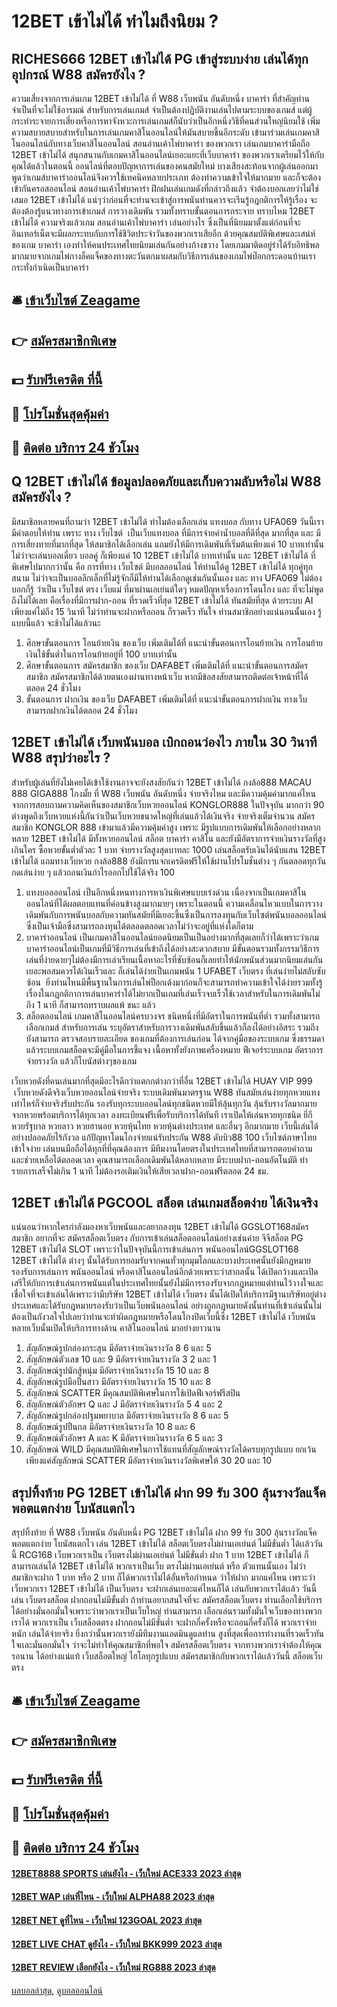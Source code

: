 # 12BET เข้าไม่ได้ ทำไมถึงนิยม ?
## RICHES666 12BET เข้าไม่ได้ PG เข้าสู่ระบบง่าย เล่นได้ทุกอุปกรณ์ W88 สมัครยังไง ?
ความเสี่ยงจากการเล่นเกม 12BET เข้าไม่ได้ ที่ W88 เว็บพนัน อันดับหนึ่ง บาคาร่า ที่สำคัญท่านจำเป็นที่จะไม่ใช้อารมณ์ สำหรับการเล่นเกมส์ จำเป็นต้องปฏิบัติงานเล่นไปตามระบบของเกมส์ แต่ผู้กระทำระจายการเสี่ยงหรือการหาจังหวะการเล่นเกมส์ก็นับว่าเป็นอีกหนึ่งวิธีที่คนส่วนใหญ่นิยมใช้ เพิ่มความสบายสบายสำหรับในการเล่นเกมคาสิโนออนไลน์ให้มันสบายขึ้นอีกระดับ เข้ามาร่วมเล่นเกมคาสิโนออนไลน์กับทางเว็บคาสิโนออนไลน์ สอนอ่านเค้าไพ่บาคาร่า ของพวกเรา เล่นเกมบาคาร่ามือถือ 12BET เข้าไม่ได้ สนุกสนานกับเกมคาสิโนออนไลน์เยอะแยะที่เว็บบาคาร่า ของพวกเราเตรียมไว้ให้กับคุณได้แล้วในตอนนี้
ออนไลน์ที่ตอบปัญหาการเล่นของคนสมัยใหม่ บางเสียงสะท้อนจากผู้เล่นออกมาพูดว่าเกมส์บาคาร่าออนไลน์จึงควรใช้เทคนิคหลายประเภท ต้องทำความเข้าใจให้มากมาย และก็จะต้องเข้ากันครอสออนไลน์ สอนอ่านเค้าไพ่บาคาร่า ฝึกฝนเล่นเกมดังที่กล่าวถึงแล้ว จำต้องบอกเลยว่าไม่ใช่เสมอ 12BET เข้าไม่ได้ แน่ๆว่าก่อนที่จะท่านจะเข้าสู่การพนันท่านควรจะเรีนรู้กฎกติการให้รู้เรื่อง จะต้องต้องรู้แนวทางการเข้าเกมส์ การวางเดิมพัน รวมทั้งทราบขั้นตอนการกระจาย
ทราบไหม 12BET เข้าไม่ได้ ความจริงแล้วเกม สอนอ่านเค้าไพ่บาคาร่า เล่นอย่างไร ซึ่งเป็นที่นิยมมาตั้งแต่ก่อนที่จะอินเทอร์เน็ตจะมีผลกระทบกับการใช้ชีวิตประจำวันของพวกเราเสียอีก ด้วยคุณสมบัติพิเศษและเสน่ห์ของเกม บาคาร่า เองทำให้คนประเทศไทยนิยมเล่นกันอย่างก้างขวาง โดยเกมมาติดอยู่ร่าได้รับอิทธิพลมากมายจากเกมไพ่กางล็คแจ็คของทางตะวันตกมาผสมกับวิธีการเล่นของเกมไพ่ป๊อกกระดอนบ้านเรากระทั่งกำเนิดเป็นบาคาร่า

## 🛎 [เข้าเว็บไซต์ Zeagame](https://bit.ly/3SdLNi2)
## 👉 [สมัครสมาชิกพิเศษ](https://bit.ly/3SdLNi2)
## 💵 [รับฟรีเครดิต ที่นี้](https://bit.ly/3dyRKHj)
## 👑 [โปรโมชั่นสุดคุ้มค่า](https://bit.ly/3dyRKHj)
## 📱 [ติดต่อ บริการ 24 ชัวโมง](https://bit.ly/3dyRKHj)

## Q 12BET เข้าไม่ได้ ข้อมูลปลอดภัยและเก็บความลับหรือไม่ W88 สมัครยังไง ?
มีสมาชิกหลายคนที่ถามว่า 12BET เข้าไม่ได้ ทำไมต้องเลือกเล่น แทงบอล กับทาง UFA069 วันนี้เรามีคำตอบให้ท่าน เพราะ ทาง เว็บไซต์  เป็นเว็บแทงบอล ที่มีการจ่ายค่าน้ำบอลที่ดีที่สุด มากที่สุด และ มีการเสี่ยงทายที่มากที่สุด ให้สมาชิกได้เลือกเล่น แถมยังให้มีการเดิมพันที่เริ่มต้นเพียงแค่ 10 บาทเท่านั้น ไม่ว่าจะเล่นบอลเดี่ยว บอลคู่ ก็เพียงแค่ 10 12BET เข้าไม่ได้ บาทเท่านั้น และ 12BET เข้าไม่ได้ ที่พิเศษไปมากกว่านั้น คือ การที่ทาง เว็บไซต์ มีบอลออนไลน์ ให้ท่านได้ดู 12BET เข้าไม่ได้ ทุกคู่ทุกสนาม ไม่ว่าจะเป็นบอลลีกเล็กที่ไม่รู้จักก็มีให้ท่านได้เลือกดูเช่นกันนั้นเอง และ ทาง UFA069 ไม่ต้องบอกก็รู้ ว่าเป็น เว็บไซต์ ตรง เว็บแม่ ที่มาผ่านเอเย่นต์ใดๆ หมดปัญหาเรื่องการโดนโกง และ ที่จะไม่พูดถึงไม่ได้เลย คือเรื่องที่มีการฝาก-ถอน ที่รวดเร็วที่สุด 12BET เข้าไม่ได้ ทันสมัยที่สุด ด้วยระบบ AI เพียงแค่ไม่ถึง 15 วินาที ไม่ว่าท่านจะฝากหรือถอน ก็รวดเร็ว ทันใจ ท่านสมาชิกอย่างแน่นอนนั้นเอง รู้แบบนี้แล้ว จะช้าไม่ได้แล้วนะ
1. ศึกษาขั้นตอนการ โอนย้ายเงิน ของเว็บ เพิ่มเติมได้ที่ แนะนำขั้นตอนการโอนย้ายเงิน การโอนย้ายเงินใช้ขั้นต่ำในการโอนย้ายอยู่ที่ 100 บาทเท่านั้น
2. ศึกษาขั้นตอนการ สมัครสมาชิก ของเว็บ DAFABET เพิ่มเติมได้ที่ แนะนำขั้นตอนการสมัครสมาชิก สมัครสมาชิกได้ด้วยตนเองผ่านทางหน้าเว็บ หากมีข้อสงสัยสามารถติดต่อเจ้าหน้าที่ได้ตลอด 24 ชั่วโมง
3. ขั้นตอนการ ฝากเงิน ของเว็บ DAFABET เพิ่มเติมได้ที่ แนะนำขั้นตอนการฝากเงิน ทางเว็บสามารถฝากเงินได้ตลอด 24 ชั่วโมง

## 12BET เข้าไม่ได้ เว็บพนันบอล เบิกถอนว่องไว ภายใน 30 วินาที W88 สรุปว่าอะไร ?
สำหรับผู้เล่นที่ยังไม่เคยได้เข้าใช้งานอาจจะยังสงสัยกันว่า 12BET เข้าไม่ได้ กงล้อ888 MACAU 888 GIGA888 โกงมั้ย ที่ W88 เว็บพนัน อันดับหนึ่ง จ่ายจริงไหม และมีความคุ้มค่ามากแค่ไหน จากการสอบถามความคิดเห็นของสมาชิกเว็บหวยออนไลน์ KONGLOR888 ในปัจจุบัน มากกว่า 90 ต่างพูดถึงเว็บหวยแห่งนี้กันว่าเป็นเว็บหวยขนาดใหญ่ที่เล่นแล้วได้เงินจริง จ่ายจริงเต็มจำนวน สมัครสมาชิก KONGLOR 888 เข้ามาแล้วมีความคุ้มค่าสูง เพราะ มีรูปแบบการเดิมพันให้เลือกอย่างหลากหลาย 12BET เข้าไม่ได้ มีทั้งหวยออนไลน์ สล็อต บาคาร่า คาสิโน และยังมีอัตราการจ่ายเงินรางวัลที่สูงเกินใคร ซื้อหวยขั้นต่ำตัวละ 1 บาท จ่ายรางวัลสูงสุดบาทละ 1000 เล่นสล็อตรับเงินได้นับแสน 12BET เข้าไม่ได้ แถมทางเว็บหวย กงล้อ888 ยังมีการแจกเครดิตฟรีให้ใช้ผ่านโปรโมชั่นต่าง ๆ กันตลอดทุกวัน กดเล่นง่าย ๆ แล้วถอนเงินกำไรออกไปใช้ได้จริง 100
1. แทงบอล​ออนไลน์ เป็นอีกหนึ่งหนทางการหาเงินพิเศษแบบเร่งด่วน เนื่องจากเป็นเกมคาสิโน​ออนไลน์ที่ได้ผลตอบแทนที่ค่อนข้างสูงมากมายๆ​ เพราะในตอนนี้ ความเคลื่อนไหวแบบในการวางเดิมพันกับการพนันบอลกับความทันสมัยที่มีเยอะขึ้นซึ่งเป็นการลงทุนกับเว็บไซต์พนันบอลออนไลน์ ซึ่งเป็นเจ้ามือซึ่งสามารถลงทุนได้ตลอดตลอดเวลาไม่ว่าจะอยู่ที่แห่งใดก็ตาม
2. บาคาร่าออนไลน์​ เป็น​เกมคาสิโน​ออนไลน์​ยอดนิยมเป็น​เป็นอย่างมาก​ที่สุดเลยก็ว่า​ได้​ เพราะว่าเกมบาคาร่าออนไลน์​เป็น​เกมที่มีวิธีการเล่นที่เข้าถึงได้อย่างสะดวก​สบาย มีขั้นตอนรวมทั้งกรรมวิธีการ​เล่นที่ง่ายดายๆไม่ต้องมีการเล่าเรียน​เนื้อหา​อะไรที่ซับซ้อน​ ก็เลยทำให้นักพนัน​ส่วนมาก​นิยมเล่นกันเยอะพอสมควรได้เงินเร็วและ ก็เล่นได้ง่ายเป็นเกมพนัน 1 UFABET เว็บตรง ที่เล่นง่ายไม่สลับซับซ้อน  ยิ่งท่านไหนมีพื้นฐานในการเล่นไพ่ป็อกเด้งมาก่อนก็จะสามารถ​ทำความเข้าใจได้ง่ายรวมทั้งรู้เรื่องในกฎกติกาการเล่นบาคาร่าได้ไม่ยากเป็นเกมที่เล่นเร็วจบเร็วใช้เวลาสำหรับในการเดิมพันไม่ถึง 1 นาที ก็สามารถทราบผลแพ้ ชนะ แล้ว
3. สล็อต​ออนไลน์ เกมคาสิโน​ออนไลน์​ครบวงจร​ ชนิดหนึ่งที่มีอัตราในการพนันที่ต่ำ รวมทั้งสามารถเลือกเกมส์ สำหรับการเล่น ระบุอัตราสำหรับการวางเดิมพันสลับขึ้นแล้วก็ลงได้อย่างอิสระ รวมถึงยังสามารถ ตรวจสอบรายละเอียด ของเกมที่ต้องการเล่นก่อน ได้จากคู่มือของระบบเกม ซึ่งธรรมดาแล้วระบบเกมสล็อตจะมีคู่มือในการชี้แจง เนื้อหาทั้งยังภาพเครื่องหมาย ฟีเจอร์ระบบเกม อัตราการจ่ายรางวัล แล้วก็โบนัสต่างๆของเกม​

เว็บหวยดังที่คนเล่นมากที่สุดมีอะไรดีกว่าแตกกต่างกว่าที่อื่น 12BET เข้าไม่ได้ HUAY VIP 999  เว็บหวยดังดีจริงเว็บหวยออนไลน์จ่ายจริง ระบบเดิมพันมาตรฐาน W88 ทันสมัย​​เล่นง่ายทุกหวยแทงเท่าไหร่ก็จ่ายจริงรับประกัน รองรับทุกระบบออนไลน์ทุกชนิดหวยมีให้ลุ้นทุกวัน ลุ้นรับรางวัลมากมายจากหวยพร้อมบริการได้ทุกเวลา ลงทะเบียนฟรีเพื่อรับบริการได้ทันที เราเปิดให้เล่นหวยทุกชนิด ยี่กี หวยรัฐบาล หวยลาว หวยฮานอย หวยหุ้นไทย หวยหุ้นต่างประเทศ และอื่นๆ อีกมากมาย เว็บนี้เล่นได้อย่างปลอดภัยไร้กังวล แก้ปัญหาโดนโกงจ่ายแน่รับประกัน W88 ดับบิว88 100 เว็บไซต์ภาษาไทยเข้าใจง่าย เล่นบนมือถือได้ทุกที่ที่คุณต้องการ มีทีมงานโดยตรงในประเทศไทยที่สามารถตอบคำถาม และช่วยเหลือได้ตลอดเวลา คุณสามารถเลือกเดิมพันได้หลากหลาย มีระบบฝาก-ถอนอัตโนมัติ ทำรายการเสร็จไม่เกิน 1 นาที ไม่ต้องรอเติมเงินให้เสียเวลาฝาก-ถอนฟรีตลอด 24 ชม.

## 12BET เข้าไม่ได้ PGCOOL สล็อต เล่นเกมสล็อตง่าย ได้เงินจริง
แน่นอนว่าหากใครกำลังมองหาเว็บพนันและอยากลงทุน 12BET เข้าไม่ได้ GGSLOT168สมัครสมาชิก อยากที่จะ สมัครสล็อตเว็บตรง กับการเข้าเล่นสล็อตออนไลน์อย่างเช่นค่าย จีจีสล็อต PG 12BET เข้าไม่ได้ SLOT เพราะว่าในปัจจุบันนี้การเข้าเล่นการ พนันออนไลน์GGSLOT168 12BET เข้าไม่ได้ ต่างๆ นั้นได้รับการยอมรับจากคนทั่วทุกมุมโลกและบางประเทศนั้นยังมีกฎหมายรองรับการเล่นการ พนันออนไลน์ หรือคาสิโนออนไลน์อีกด้วยเพราะว่าสากลนั้น
ได้เปิดกว้างและเปิดเสรีให้กับการเข้าเล่นการพนันแต่ในประเทศไทยนั้นยังไม่มีการรองรับจากกฎหมายแต่ท่านไว้วางใจและเชื่อใจที่จะเข้าเล่นได้เพราะว่ามีบริษัท 12BET เข้าไม่ได้ เว็บตรง นั้นได้เปิดให้บริการมีฐานบริษัทอยู่ต่างประเทศและได้รับกฎหมายรองรับว่าเป็นเว็บพนันออนไลน์ อย่างถูกกฎหมายดังนั้นท่านที่เข้าเล่นนั้นไม่ต้องเป็นกังวลใจไปเลยว่าท่านจะทำผิดกฎหมายหรือโดนโกงปิดเว็บนี้ซึ่ง 12BET เข้าไม่ได้ เว็บพนัน หลายเว็บนั้นเปิดให้บริการทางด้าน คาสิโนออนไลน์ มาอย่างยาวนาน
1. สัญลักษณ์รูปกล่องกระสุน มีอัตราจ่ายเงินรางวัล 8 6 และ 5
2. สัญลักษณ์ตัวเลข 10 และ 9 มีอัตราจ่ายเงินรางวัล 3 2 และ 1
3. สัญลักษณ์รูปนักสู้หนุ่ม มีอัตราจ่ายเงินรางวัล 15 10 และ 8
4. สัญลักษณ์รูปมือปืนสาว มีอัตราจ่ายเงินรางวัล 15 10 และ 8
5. สัญลักษณ์ SCATTER มีคุณสมบัติพิเศษในการใช้เปิดฟีเจอร์ฟรีสปิน
6. สัญลักษณ์ตัวอักษร Q และ J มีอัตราจ่ายเงินรางวัล 5 4 และ 2
7. สัญลักษณ์รูปกล่องปฐมพยาบาล มีอัตราจ่ายเงินรางวัล 8 6 และ 5
8. สัญลักษณ์รูปปืนกล มีอัตราจ่ายเงินรางวัล 10 8 และ 6
9. สัญลักษณ์ตัวอักษร A และ K มีอัตราจ่ายเงินรางวัล 6 5 และ 3
10. สัญลักษณ์ WILD มีคุณสมบัติพิเศษในการใช้แทนที่สัญลักษณ์รางวัลได้ครบทุกรูปแบบ ยกเว้นเพียงแค่สัญลักษณ์ SCATTER มีอัตราจ่ายเงินรางวัลพิเศษให้ 30 20 และ 10

## สรุปทิ้งท้าย PG 12BET เข้าไม่ได้ ฝาก 99 รับ 300 ลุ้นรางวัลแจ็คพอตแตกง่าย โบนัสแตกไว
สรุปทิ้งท้าย ที่ W88 เว็บพนัน อันดับหนึ่ง PG 12BET เข้าไม่ได้ ฝาก 99 รับ 300 ลุ้นรางวัลแจ็คพอตแตกง่าย โบนัสแตกไว เล่น 12BET เข้าไม่ได้ สล็อตเว็บตรงไม่ผ่านเอเย่นต์ ไม่มีขั่นต่ำ ได้เเล้ววันนี้ RCG168 เว็บพวกเราเป็น เว็บตรงไม่ผ่านเอเย่นต์ ไม่มีขั่นต่ำ ฝาก 1 บาท 12BET เข้าไม่ได้ ก็สามารถเล่นได้ 12BET เข้าไม่ได้ พวกเราเป็นเว็บ ตรงไม่ผ่านเอเย่นต์ หรือ ตัวแทนนั้นเอง ไม่ว่าสมาชิกจะฝาก 1 บาท หรือ 2 บาท ก็ได้พวกเราไม่ได้อั่นหรือกำหนด ว่าให้ฝาก มากแค่ไหน เพราะว่าเว็บพวกเรา 12BET เข้าไม่ได้ เป็นเว็บตรง จะฝากเล่นเยอะแค่ไหนก็ได้ เล่นกับพวกเราได้เเล้ว วันนี้ เล่น เว็บตรงสล็อต ฝากถอนไม่มีขั้นต่ำ
ถ้าท่านอยากสนใจที่จะ สมัครสล็อตเว็บตรง ท่านเลือกใช้บริการได้อย่างมั่นอกมั่นใจเพราะว่าพวกเราเป็นเว็บใหญ่ ท่านสามารถ เลือกเล่นรวมทั้งมั่นใจเว็บของทางพวกเราได้ พวกเราเป็น เว็บสล็อตตรง ฝากถอนไม่มีขั่นต่ำ จะฝากกี่ครั้งหรือจะถอนกี่ครั้งก็ได้ พวกเราจ่ายหนัก เล่นได้จ่ายจริง ยิ่งกว่านั้นพวกเรายังมีทีมงานแอดมินดูแลท่าน สูงที่สุดเพื่อการทำงานที่รวดเร็วทันใจเเละมั่นอกมั่นใจ ว่าจะไม่ทำให้คุณสมาชิกที่พอใจ สมัครสล็อตเว็บตรง จากทางพวกเราจำต้องให้คุณรอนาน ได้อย่างแน่แท้ เว็บสล็อตใหญ่ ไฮโลทุกรูปแบบ สมัครสมาชิกกับพวกเราได้เเล้ววันนี้ สล็อตเว็บตรง

## 🛎 [เข้าเว็บไซต์ Zeagame](https://bit.ly/3SdLNi2)
## 👉 [สมัครสมาชิกพิเศษ](https://bit.ly/3SdLNi2)
## 💵 [รับฟรีเครดิต ที่นี้](https://bit.ly/3dyRKHj)
## 👑 [โปรโมชั่นสุดคุ้มค่า](https://bit.ly/3dyRKHj)
## 📱 [ติดต่อ บริการ 24 ชัวโมง](https://bit.ly/3dyRKHj)

#### [12BET8888 SPORTS เล่นยังไง - เว็บใหม่ ACE333 2023 ล่าสุด](https://atom.io/themes/12bet8888%20sports%20เล่นยังไง%20-%20เว็บใหม่%20ace333%202023%20ล่าสุด)
#### [12BET WAP เล่นที่ไหน - เว็บใหม่ ALPHA88 2023 ล่าสุด](https://atom.io/themes/12bet%20wap%20เล่นที่ไหน%20-%20เว็บใหม่%20alpha88%202023%20ล่าสุด)
#### [12BET NET ดูที่ไหน - เว็บใหม่ 123GOAL 2023 ล่าสุด](https://atom.io/themes/12bet%20net%20ดูที่ไหน%20-%20เว็บใหม่%20123goal%202023%20ล่าสุด)
#### [12BET LIVE CHAT ดูยังไง - เว็บใหม่ BKK999 2023 ล่าสุด](https://atom.io/themes/12bet%20live%20chat%20ดูยังไง%20-%20เว็บใหม่%20bkk999%202023%20ล่าสุด)
#### [12BET REVIEW เลือกยังไง - เว็บใหม่ RG888 2023 ล่าสุด](https://atom.io/themes/12bet%20review%20เลือกยังไง%20-%20เว็บใหม่%20rg888%202023%20ล่าสุด)

[ผลบอลล่าสุด](https://siamsport.tv "ผลบอลล่าสุด"), [ดูบอลออนไลน์](https://siamsport.tv/ดูบอลสด "ดูบอลออนไลน์")